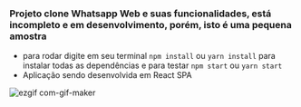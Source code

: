 ### Projeto clone Whatsapp Web e suas funcionalidades, está incompleto e em desenvolvimento, porém, isto é uma pequena amostra
* para rodar digite em seu terminal `npm install` ou `yarn install` para instalar todas as dependências e para testar `npm start` ou `yarn start`
* Aplicação sendo desenvolvida em React SPA

![ezgif com-gif-maker](https://user-images.githubusercontent.com/84200694/151678113-b36c3c4d-b061-4f73-92aa-a1e4041e18fc.gif)

